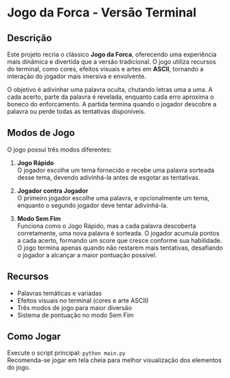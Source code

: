 # Jogo da Forca - Versão Terminal

## Descrição
Este projeto recria o clássico **Jogo da Forca**, oferecendo uma experiência mais dinâmica e divertida que a versão tradicional. O jogo utiliza recursos do terminal, como cores, efeitos visuais e artes em **ASCII**, tornando a interação do jogador mais imersiva e envolvente.

O objetivo é adivinhar uma palavra oculta, chutando letras uma a uma. A cada acerto, parte da palavra é revelada, enquanto cada erro aproxima o boneco do enforcamento. A partida termina quando o jogador descobre a palavra ou perde todas as tentativas disponíveis.

## Modos de Jogo
O jogo possui três modos diferentes:

1. **Jogo Rápido**  
   O jogador escolhe um tema fornecido e recebe uma palavra sorteada desse tema, devendo adivinhá-la antes de esgotar as tentativas.

2. **Jogador contra Jogador**  
   O primeiro jogador escolhe uma palavra, e opcionalmente um tema, enquanto o segundo jogador deve tentar adivinhá-la.

3. **Modo Sem Fim**  
   Funciona como o Jogo Rápido, mas a cada palavra descoberta corretamente, uma nova palavra é sorteada. O jogador acumula pontos a cada acerto, formando um score que cresce conforme sua habilidade. O jogo termina apenas quando não restarem mais tentativas, desafiando o jogador a alcançar a maior pontuação possível.

## Recursos
- Palavras temáticas e variadas  
- Efeitos visuais no terminal (cores e arte ASCII)  
- Três modos de jogo para maior diversão  
- Sistema de pontuação no modo Sem Fim  

## Como Jogar
Execute o script principal: `python main.py`  
Recomenda-se jogar em tela cheia para melhor visualização dos elementos do jogo.

